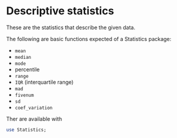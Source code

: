 # Descriptive statistics



These are the statistics that describe the given data. 

The following are basic functions expected of a Statistics package:

+ `mean`
+ `median`
+ `mode`
+ percentile
+ `range`
+ `IQR` (interquartile range)
+ `mad`
+ `fivenum`
+ `sd`
+ `coef_variation`

Ther are available with 

```perl
use Statistics;
```




